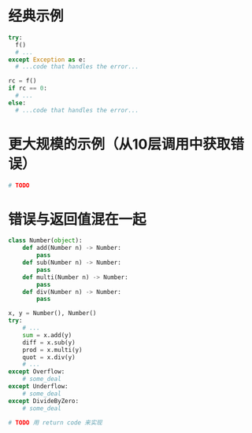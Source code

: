 # 经典示例
```python
try:
  f()
  # ...
except Exception as e:
  # ...code that handles the error...
```

```python
rc = f()
if rc == 0:
  # ...
else:
  # ...code that handles the error...
```

# 更大规模的示例（从10层调用中获取错误）
```python
# TODO
```

# 错误与返回值混在一起
```python
class Number(object):
    def add(Number n) -> Number:
        pass
    def sub(Number n) -> Number:
        pass
    def multi(Number n) -> Number:
        pass
    def div(Number n) -> Number:
        pass

x, y = Number(), Number()
try:
    # ...
    sum = x.add(y)
    diff = x.sub(y)
    prod = x.multi(y)
    quot = x.div(y)
    # ...
except Overflow:
    # some_deal
except Underflow:
    # some_deal
except DivideByZero:
    # some_deal
```

```python
# TODO 用 return code 来实现 
```
